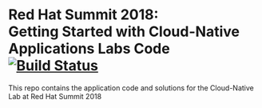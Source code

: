 # Red Hat Summit 2018: <br/>Getting Started with Cloud-Native Applications Labs Code [![Build Status](https://travis-ci.org/openshift-labs/rhsummit18-cloudnative-labs.svg?branch=master)](https://travis-ci.org/openshift-labs/rhsummit18-cloudnative-labs)

This repo contains the application code and solutions for the Cloud-Native Lab at 
Red Hat Summit 2018 
